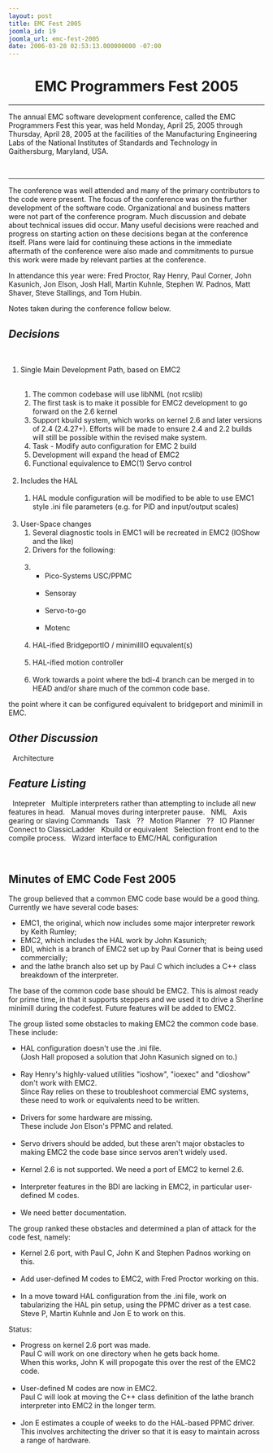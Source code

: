 ```yaml
---
layout: post
title: EMC Fest 2005
joomla_id: 19
joomla_url: emc-fest-2005
date: 2006-03-28 02:53:13.000000000 -07:00
---
```

<h1 align="center">EMC Programmers Fest 2005</h1>    <hr width="100%" size="2" />  <p>The annual EMC software development conference, called the EMC Programmers Fest this year, was held Monday, April 25, 2005 through Thursday, April 28, 2005 at the facilities of the Manufacturing Engineering Labs of the National Institutes of Standards and Technology in Gaithersburg, Maryland, USA.</p> <br /> <hr width="100%" size="2" />  <p>The conference was well attended and many of the primary contributors to the code were present. The focus of the conference was on the further development of the software code. Organizational and business matters were not part of the conference program. Much discussion and debate about technical issues did occur. Many useful decisions were reached and progress on starting action on these decisions began at the conference itself. Plans were laid for continuing these actions in the immediate aftermath of the conference were also made and commitments to pursue this work were made by relevant parties at the conference. </p>   <p>In attendance this year were: Fred Proctor, Ray Henry, Paul Corner, John Kasunich, Jon Elson, Josh Hall, Martin Kuhnle, Stephen W. Padnos, Matt Shaver, Steve Stallings, and Tom Hubin.</p>    <p>Notes taken during the conference follow below.</p>  <h2><em>Decisions</em></h2>  <p>&nbsp;</p>   <ol>    <li>Single Main Development Path, based on EMC2<br />      <br />     </li>     <ol>      <li>The common codebase will use libNML   (not rcslib)</li>       <li>The first task is to make it   possible for EMC2 development to go   forward on the 2.6 kernel&nbsp;                     </li><li>Support kbuild system, which works on kernel 2.6 and later versions of 2.4 (2.4.27+). Efforts will be made to ensure 2.4 and 2.2 builds will still be possible within the revised make system.&nbsp;</li>           <li>Task - Modify auto configuration for EMC 2 build&nbsp;</li>           <li>Development will expand the head of EMC2&nbsp;</li>           <li>Functional equivalence to EMC(1)     Servo control<br />            <br />  </li>               </ol>        <li>Includes the HAL<br />      <br />                 <ol>        <li>HAL module configuration will be modified to be able to use EMC1 style .ini file parameters (e.g. for PID and input/output scales)<br />          <br />  </li>      </ol>        </li><li>User-Space changes         &nbsp;          <ol>        <li>Several diagnostic tools in EMC1     will be recreated in EMC2 (IOShow     and the like)</li>         <li>Drivers for the following:<br /> <br /> </li>         <li>           <ul> <li>Pico-Systems USC/PPMC<br /> &nbsp;</li> <li>Sensoray<br /> <br />       </li> <li>Servo-to-go<br /> <br />       </li> <li>Motenc<br /> <br /> </li>          </ul>      </li>                <li>HAL-ified BridgeportIO /     minimillIO equvalent(s)<br />         <br />     </li>                  <li>HAL-ified motion controller<br />         <br />     </li>                  <li>Work towards a point where the     bdi-4 branch can be merged in to     HEAD and/or share much of the common     code base.</li>            </ol>     </li>  </ol>    <p>the point where it can be configured equivalent to bridgeport and minimill in EMC. </p>  <h2><em>Other Discussion</em></h2>   &nbsp;  Architecture<br />      <h2><em>Feature Listing</em></h2> &nbsp; Intepreter &nbsp; Multiple interpreters rather than attempting to include all new features in head. &nbsp; Manual moves during interpreter pause. &nbsp; NML &nbsp; Axis gearing or slaving Commands &nbsp; Task &nbsp; ?? &nbsp; Motion Planner &nbsp; ?? &nbsp; IO Planner &nbsp; Connect to ClassicLadder &nbsp; Kbuild or equivalent &nbsp; Selection front end to the compile process. &nbsp; Wizard interface to EMC/HAL configuration <p>&nbsp; </p> <h2>Minutes of EMC Code Fest 2005   &nbsp;    </h2> <p>The group believed that a common     EMC code base would be a good thing.     Currently we have several code     bases: </p> <ul>   <li>EMC1, the original, which now     includes some major interpreter     rework by Keith Rumley; <br />   </li>   <li>EMC2, which     includes the HAL work by John     Kasunich; <br />   </li>   <li>BDI, which is a branch of     EMC2 set up by Paul Corner that is     being used commercially; <br />   </li>   <li>and the     lathe branch also set up by Paul C     which includes a C++ class breakdown     of the interpreter.    &nbsp; <br />   </li> </ul> <p>The base of the common code base should be EMC2. This is almost ready for prime time, in that it supports steppers and we used it to drive a Sherline minimill during the codefest. Future features will be added to EMC2. &nbsp; </p><p>The group listed some obstacles     to making EMC2 the common code base.     <br /> These include:     &nbsp;      </p> <ul>   <li>HAL configuration doesn't use       the .ini file. <br /> (Josh Hall proposed       a solution that John Kasunich       signed on to.)      &nbsp; <br />     <br />   </li>   <li>Ray Henry's highly-valued       utilities &quot;ioshow&quot;,       &quot;ioexec&quot; and &quot;dioshow&quot;       don't work with EMC2. <br /> Since Ray relies on these to troubleshoot commercial EMC systems, these need to work or equivalents need to be written. &nbsp; <br />     <br />   </li>   <li>Drivers for some hardware are       missing. <br /> These include Jon Elson's       PPMC and related. <br />     <br />   </li>   <li>Servo drivers should be added, but these aren't major obstacles to making EMC2 the code base since servos aren't widely used. <br />     <br />   </li>   <li>Kernel 2.6 is not supported. We       need a port of EMC2 to kernel 2.6. <br />     <br />   </li>   <li>Interpreter features in the BDI       are lacking in EMC2, in particular       user-defined M codes. <br />     <br />   </li>   <li>We need better documentation.</li> </ul> <p>The group ranked these obstacles     and determined a plan of attack for     the code fest, namely:     &nbsp;      </p> <ul>   <li>Kernel 2.6 port, with Paul C,       John K and Stephen Padnos working       on this.<br />     <br />   </li>   <li>Add user-defined M codes to       EMC2, with Fred Proctor working on       this.<br />     <br />   </li>   <li>In a move toward HAL configuration from the .ini file, work on tabularizing the HAL pin setup, using the PPMC driver as a test case.<br /> Steve P, Martin Kuhnle       and Jon E to work on this.</li> </ul> <p>Status:</p> <ul>   <li>Progress on kernel 2.6 port was       made. <br /> Paul C will work on one       directory when he gets back home.       <br /> When this works, John K will       propogate this over the rest of       the EMC2 code.<br />     <br />   </li>   <li>User-defined M codes are now in       EMC2. <br /> Paul C will look at moving the C++ class definition of the lathe branch interpreter into EMC2 in the longer term.<br />     <br />   </li>   <li>Jon E estimates a couple of weeks to do the HAL-based PPMC driver. This involves architecting the driver so that it is easy to maintain across a range of hardware. </li> </ul> <br /> 
